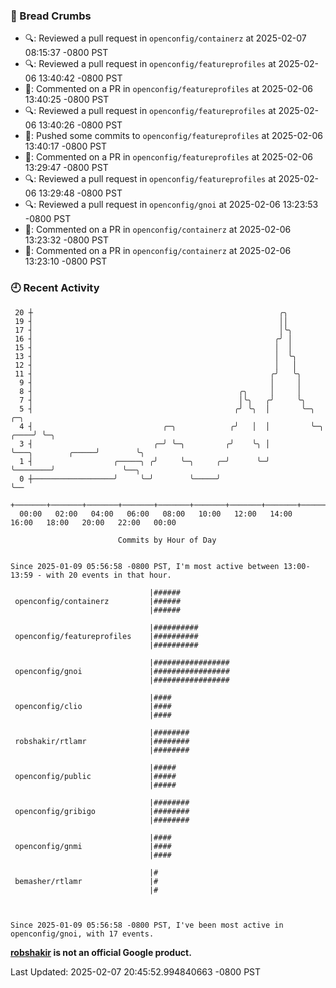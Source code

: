 ### 🍞 Bread Crumbs

 * 🔍: Reviewed a pull request in  `openconfig/containerz` at 2025-02-07 08:15:37 -0800 PST
 * 🔍: Reviewed a pull request in  `openconfig/featureprofiles` at 2025-02-06 13:40:42 -0800 PST
 * 💬: Commented on a PR in  `openconfig/featureprofiles` at 2025-02-06 13:40:25 -0800 PST
 * 🔍: Reviewed a pull request in  `openconfig/featureprofiles` at 2025-02-06 13:40:26 -0800 PST
 * 🚢: Pushed some commits to `openconfig/featureprofiles` at 2025-02-06 13:40:17 -0800 PST
 * 💬: Commented on a PR in  `openconfig/featureprofiles` at 2025-02-06 13:29:47 -0800 PST
 * 🔍: Reviewed a pull request in  `openconfig/featureprofiles` at 2025-02-06 13:29:48 -0800 PST
 * 🔍: Reviewed a pull request in  `openconfig/gnoi` at 2025-02-06 13:23:53 -0800 PST
 * 💬: Commented on a PR in  `openconfig/containerz` at 2025-02-06 13:23:32 -0800 PST
 * 💬: Commented on a PR in  `openconfig/containerz` at 2025-02-06 13:23:10 -0800 PST

### 🕘 Recent Activity
```
 20 ┼                                                       ╭╮
 19 ┤                                                       ││
 17 ┤                                                       │╰╮
 16 ┤                                                      ╭╯ │
 15 ┤                                                      │  │
 13 ┤                                                      │  ╰╮
 12 ┤                                                      │   │
 11 ┤                                                     ╭╯   ╰╮
  9 ┤                                                     │     │
  8 ┤                                              ╭╮     │     │
  7 ┤                                              │╰╮   ╭╯     ╰╮
  5 ┤                                             ╭╯ ╰╮  │       ╰─╮                         ╭─╮
  4 ┤                             ╭─╮            ╭╯   │  │         ╰─╮                  ╭────╯ ╰─╮
  3 ┤                           ╭─╯ ╰─╮         ╭╯    ╰╮ │           ╰───╮        ╭─────╯        ╰╮
  1 ┤                  ╭─────╮ ╭╯     ╰─╮     ╭─╯      ╰─╯               ╰────────╯               ╰──╮
  0 ┼──────────────────╯     ╰─╯        ╰─────╯                                                      ╰──
    +───────+───────+───────+───────+───────+───────+───────+───────+───────+───────+───────+───────+────
  00:00   02:00   04:00   06:00   08:00   10:00   12:00   14:00   16:00   18:00   20:00   22:00   00:00   

						Commits by Hour of Day


Since 2025-01-09 05:56:58 -0800 PST, I'm most active between 13:00-13:59 - with 20 events in that hour.

```



```
                               |######
 openconfig/containerz         |######
                               |######

                               |##########
 openconfig/featureprofiles    |##########
                               |##########

                               |#################
 openconfig/gnoi               |#################
                               |#################

                               |####
 openconfig/clio               |####
                               |####

                               |########
 robshakir/rtlamr              |########
                               |########

                               |#####
 openconfig/public             |#####
                               |#####

                               |########
 openconfig/gribigo            |########
                               |########

                               |####
 openconfig/gnmi               |####
                               |####

                               |#
 bemasher/rtlamr               |#
                               |#



Since 2025-01-09 05:56:58 -0800 PST, I've been most active in openconfig/gnoi, with 17 events.

```
**[robshakir](mailto:robjs@google.com) is not an official Google product.**  


Last Updated: 2025-02-07 20:45:52.994840663 -0800 PST
